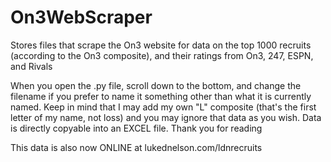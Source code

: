 # On3WebScraper
Stores files that scrape the On3 website for data on the top 1000 recruits (according to the On3 composite), and their ratings from On3, 247, ESPN, and Rivals


When you open the .py file, scroll down to the bottom, and change the filename if you prefer to name it something other than what it is currently named.
Keep in mind that I may add my own "L" composite (that's the first letter of my name, not loss) and you may ignore that data as you wish. Data is directly copyable into an EXCEL file.
Thank you for reading

This data is also now ONLINE at lukednelson.com/ldnrecruits
